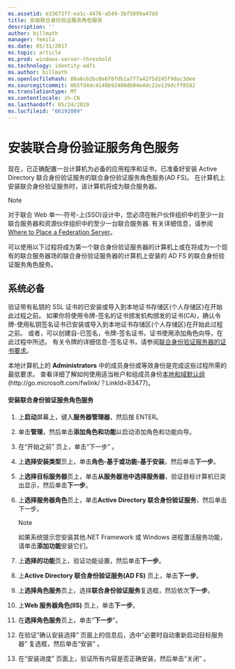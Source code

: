 ```yaml
---
ms.assetid: e33673ff-ea1c-4476-a549-3bf5899a47dd
title: 安装联合身份验证服务角色服务
description: ''
author: billmath
manager: femila
ms.date: 05/31/2017
ms.topic: article
ms.prod: windows-server-threshold
ms.technology: identity-adfs
ms.author: billmath
ms.openlocfilehash: 80a6cb2bc8e6f0fdb1a777a42f5d245f98ac3dee
ms.sourcegitcommit: 0b5fd4dc4148b92480db04e4dc22e139dcff8582
ms.translationtype: MT
ms.contentlocale: zh-CN
ms.lasthandoff: 05/24/2019
ms.locfileid: "66192089"
---
```

# <a name="install-the-federation-service-role-service"></a>安装联合身份验证服务角色服务

现在，已正确配置一台计算机为必备的应用程序和证书，已准备好安装 Active Directory 联合身份验证服务的联合身份验证服务角色服务\(AD FS\)。 在计算机上安装联合身份验证服务时，该计算机将成为联合服务器。  
  
> [!NOTE]  
> 对于联合 Web 单一\-符号\-上\(SSO\)设计中，您必须在帐户伙伴组织中的至少一台联合服务器和资源伙伴组织中的至少一台联合服务器. 有关详细信息，请参阅 [Where to Place a Federation Server](https://technet.microsoft.com/library/dd807127.aspx)。  
  
可以使用以下过程将成为第一个联合身份验证服务器的计算机上或在将成为一个现有的联合服务器场的联合身份验证服务器的计算机上安装的 AD FS 的联合身份验证服务角色服务。  
  
## <a name="prerequisites"></a>系统必备  
验证带有私钥的 SSL 证书的已安装或导入到本地证书存储区\(个人存储区\)在开始此过程之前。 如果你将使用令牌\-签名的证书颁发机构颁发的证书\(CA\)，确认令牌\-使用私钥签名证书已安装或导入到本地证书存储区\(个人存储区\)在开始此过程之前。 或者，可以创建自\-已签名，令牌\-签名证书，证书使用添加角色向导，在此过程中所述。 有关令牌的详细信息\-签名证书，请参阅[联合身份验证服务器的证书要求](https://technet.microsoft.com/library/dd807040.aspx)。  
  
本地计算机上的 **Administrators** 中的成员身份或等效身份是完成这些过程所需的最低要求。  查看详细了解如何使用适当帐户和组成员身份[本地和域默认组](https://go.microsoft.com/fwlink/?LinkId=83477) \(http:\/\/go.microsoft.com\/fwlink\/？LinkId\=83477\)。   
  
#### <a name="to-install-the-federation-service-role-service"></a>安装联合身份验证服务角色服务  
  
1.  上**启动**屏幕上，键入**服务器管理器**，然后按 ENTER。  
  
2.  单击**管理**，然后单击**添加角色和功能**以启动添加角色和功能向导。  
  
3.  在“开始之前”  页上，单击“下一步”  。  
  
4.  上**选择安装类型**页上，单击**角色\-基于或功能\-基于安装**，然后单击**下一步**。  
  
5.  上**选择目标服务器**页上，单击**从服务器池中选择服务器**，验证目标计算机已突出显示，然后单击**下一步**。  
  
6.  上**选择服务器角色**页上，单击**Active Directory 联合身份验证服务**，然后单击下一步。  
  
    > [!NOTE]  
    > 如果系统提示您安装其他.NET Framework 或 Windows 进程激活服务功能，请单击**添加功能**安装它们。  
  
7.  上**选择的功能**页上，验证功能设置，然后单击**下一步**。  
  
8.  上**Active Directory 联合身份验证服务\(AD FS\)** 页上，单击**下一步**。  
  
9. 上**选择角色服务**页上，选择**联合身份验证服务**复选框，然后依次**下一步**。  
  
10. 上**Web 服务器角色\(IIS\)** 页上，单击**下一步**。  
  
11. 在**选择角色服务**页上，单击“**下一步**”。  
  
12. 在验证“确认安装选择”  页面上的信息后，选中“必要时自动重新启动目标服务器”  复选框，然后单击“安装”  。  
  
13. 在“安装进度”  页面上，验证所有内容是否正确安装，然后单击“关闭”  。  
  

